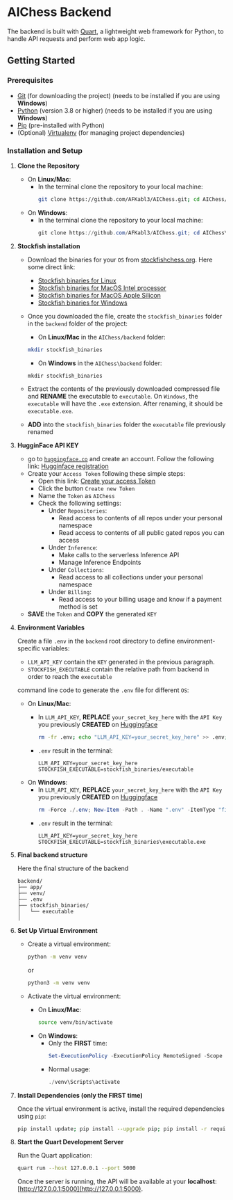 # AIChess Backend

The backend is built with [Quart](https://quart.palletsprojects.com/en/latest/), a lightweight web framework for Python, to handle API requests and perform web app logic.

## Getting Started

### Prerequisites

- [Git](https://git-scm.com) (for downloading the project) (needs to be installed if you are using **Windows**)
- [Python](https://www.python.org/) (version 3.8 or higher) (needs to be installed if you are using **Windows**)
- [Pip](https://pip.pypa.io/en/stable/) (pre-installed with Python)
- (Optional) [Virtualenv](https://virtualenv.pypa.io/en/latest/) (for managing project dependencies)

### Installation and Setup

1. **Clone the Repository**

   - On **Linux/Mac**:
     - In the terminal clone the repository to your local machine:
       ```bash
       git clone https://github.com/AFKabl3/AIChess.git; cd AIChess/backend
       ```
   - On **Windows**:
     - In the terminal clone the repository to your local machine:
       ```powershell
       git clone https://github.com/AFKabl3/AIChess.git; cd AIChess\backend
       ```
2. **Stockfish installation**

   - Download the binaries for your `OS` from [stockfishchess.org](https://stockfishchess.org).
     Here some direct link:

     - [Stockfish binaries for Linux](https://github.com/official-stockfish/Stockfish/releases/latest/download/stockfish-ubuntu-x86-64-avx2.tar)
     - [Stockfish binaries for MacOS Intel processor](https://github.com/official-stockfish/Stockfish/releases/latest/download/stockfish-macos-x86-64-avx2.tar)
     - [Stockfish binaries for MacOS Apple Silicon](https://github.com/official-stockfish/Stockfish/releases/latest/download/stockfish-macos-m1-apple-silicon.tar)
     - [Stockfish binaries for Windows](https://github.com/official-stockfish/Stockfish/releases/latest/download/stockfish-windows-x86-64-avx2.zip)
   - Once you downloaded the file, create the `stockfish_binaries` folder in the `backend` folder of the project:

     - On **Linux/Mac** in the `AIChess/backend` folder:

     ```bash
     mkdir stockfish_binaries
     ```
     - On **Windows** in the `AIChess\backend` folder:

     ```powershell
     mkdir stockfish_binaries
     ```
   - Extract the contents of the previously downloaded compressed file and __RENAME__ the executable to `executable`.
     On `Windows`, the `executable` will have the `.exe` extension. After renaming, it should be `executable.exe`.
   - __ADD__ into the `stockfish_binaries` folder the `executable` file previously renamed
3. **HugginFace API KEY**

   - go to [`huggingface.co`](https://huggingface.co/) and create an account. Follow the following link: [Hugginface registration](https://huggingface.co/join)
   - Create your `Access Token` following these simple steps:
     - Open this link: [Create your access Token](https://huggingface.co/settings/tokens)
     - Click the button `Create new Token`
     - Name the `Token` as `AIChess`
     - Check the following settings:
       - Under `Repositories`:
         - Read access to contents of all repos under your personal namespace
         - Read access to contents of all public gated repos you can access
       - Under `Inference`:
         - Make calls to the serverless Inference API
         - Manage Inference Endpoints
       - Under `Collections`:
         - Read access to all collections under your personal namespace
       - Under `Billing`:
         - Read access to your billing usage and know if a payment method is set
   - __SAVE__ the `Token` and __COPY__ the generated `KEY`
4. **Environment Variables**

   Create a file `.env` in the `backend` root directory to define environment-specific variables:

   - `LLM_API_KEY` contain the `KEY` generated in the previous paragraph.
   - `STOCKFISH_EXECUTABLE` contain the relative path from
     backend in order to reach the `executable`

   command line code to generate the `.env` file for different `OS`:

   - On **Linux/Mac**:
     - In `LLM_API_KEY`, __REPLACE__ `your_secret_key_here` with the `API Key` you previously __CREATED__ on [Huggingface](https://huggingface.co/)

       ```bash
       rm -fr .env; echo "LLM_API_KEY=your_secret_key_here" >> .env; echo "STOCKFISH_EXECUTABLE=stockfish_binaries/executable" >> .env; cat .env
       ```
     - `.env` result in the terminal:

       ```plain
       LLM_API_KEY=your_secret_key_here
       STOCKFISH_EXECUTABLE=stockfish_binaries/executable
       ```
   - On **Windows**:
     - In `LLM_API_KEY`, __REPLACE__ `your_secret_key_here` with the `API Key` you previously __CREATED__ on [Huggingface](https://huggingface.co/)
       ```powershell
       rm -Force ./.env; New-Item -Path . -Name ".env" -ItemType "file"; "LLM_API_KEY=your_secret_key_here" | Out-File -FilePath .\.env; "STOCKFISH_EXECUTABLE=stockfish_binaries\executable.exe" | Out-File -FilePath .\.env -Append; cat .\.env
       ```
     - `.env` result in the terminal:
       ```plain
       LLM_API_KEY=your_secret_key_here
       STOCKFISH_EXECUTABLE=stockfish_binaries\executable.exe
       ```
5. **Final backend structure**

   Here the final structure of the backend

   ```plain
   backend/
   ├── app/
   ├── venv/
   ├── .env
   ├── stockfish_binaries/
   │   └── executable
   │ 
   ```
6. **Set Up Virtual Environment**

   - Create a virtual environment:

     ```bash
     python -m venv venv
     ```
     or

     ```bash
     python3 -m venv venv
     ```
   - Activate the virtual environment:

     - On **Linux/Mac**:
       ```bash
       source venv/bin/activate
       ```
     - On **Windows**:
       - Only the __FIRST__ time:
         ```powershell
         Set-ExecutionPolicy -ExecutionPolicy RemoteSigned -Scope CurrentUser; ./venv\Scripts\activate
         ```
       - Normal usage:
         ```powershell
         ./venv\Scripts\activate
         ```
7. **Install Dependencies (only the FIRST time)**

   Once the virtual environment is active, install the required dependencies using `pip`:

   ```bash
   pip install update; pip install --upgrade pip; pip install -r requirements.txt
   ```
8. **Start the Quart Development Server**

   Run the Quart application:

   ```bash
   quart run --host 127.0.0.1 --port 5000
   ```
   Once the server is running, the API will be available at your __localhost__:
       [http://127.0.0.1:5000](http://127.0.0.1:5000).
